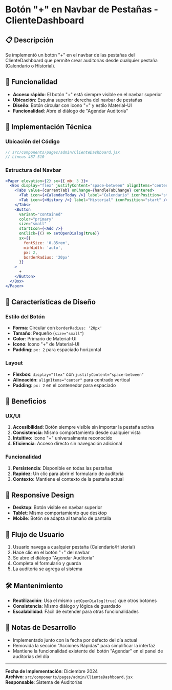 # Botón "+" en Navbar de Pestañas - ClienteDashboard

## 📋 Descripción
Se implementó un botón "+" en el navbar de las pestañas del ClienteDashboard que permite crear auditorías desde cualquier pestaña (Calendario o Historial).

## 🎯 Funcionalidad
- **Acceso rápido**: El botón "+" está siempre visible en el navbar superior
- **Ubicación**: Esquina superior derecha del navbar de pestañas
- **Diseño**: Botón circular con icono "+" y estilo Material-UI
- **Funcionalidad**: Abre el diálogo de "Agendar Auditoría"

## 🔧 Implementación Técnica

### Ubicación del Código
```jsx
// src/components/pages/admin/ClienteDashboard.jsx
// Líneas 487-510
```

### Estructura del Navbar
```jsx
<Paper elevation={2} sx={{ mb: 3 }}>
  <Box display="flex" justifyContent="space-between" alignItems="center" sx={{ px: 2 }}>
    <Tabs value={currentTab} onChange={handleTabChange} centered>
      <Tab icon={<CalendarToday />} label="Calendario" iconPosition="start" />
      <Tab icon={<History />} label="Historial" iconPosition="start" />
    </Tabs>
    <Button
      variant="contained"
      color="primary"
      size="small"
      startIcon={<Add />}
      onClick={() => setOpenDialog(true)}
      sx={{ 
        fontSize: '0.85rem',
        minWidth: 'auto',
        px: 2,
        borderRadius: '20px'
      }}
    >
      +
    </Button>
  </Box>
</Paper>
```

## 🎨 Características de Diseño

### Estilo del Botón
- **Forma**: Circular con `borderRadius: '20px'`
- **Tamaño**: Pequeño (`size="small"`)
- **Color**: Primario de Material-UI
- **Icono**: Icono "+" de Material-UI
- **Padding**: `px: 2` para espaciado horizontal

### Layout
- **Flexbox**: `display="flex"` con `justifyContent="space-between"`
- **Alineación**: `alignItems="center"` para centrado vertical
- **Padding**: `px: 2` en el contenedor para espaciado

## 🚀 Beneficios

### UX/UI
1. **Accesibilidad**: Botón siempre visible sin importar la pestaña activa
2. **Consistencia**: Mismo comportamiento desde cualquier vista
3. **Intuitivo**: Icono "+" universalmente reconocido
4. **Eficiencia**: Acceso directo sin navegación adicional

### Funcionalidad
1. **Persistencia**: Disponible en todas las pestañas
2. **Rapidez**: Un clic para abrir el formulario de auditoría
3. **Contexto**: Mantiene el contexto de la pestaña actual

## 📱 Responsive Design
- **Desktop**: Botón visible en navbar superior
- **Tablet**: Mismo comportamiento que desktop
- **Mobile**: Botón se adapta al tamaño de pantalla

## 🔄 Flujo de Usuario
1. Usuario navega a cualquier pestaña (Calendario/Historial)
2. Hace clic en el botón "+" del navbar
3. Se abre el diálogo "Agendar Auditoría"
4. Completa el formulario y guarda
5. La auditoría se agrega al sistema

## 🛠️ Mantenimiento
- **Reutilización**: Usa el mismo `setOpenDialog(true)` que otros botones
- **Consistencia**: Mismo diálogo y lógica de guardado
- **Escalabilidad**: Fácil de extender para otras funcionalidades

## 📝 Notas de Desarrollo
- Implementado junto con la fecha por defecto del día actual
- Removida la sección "Acciones Rápidas" para simplificar la interfaz
- Mantiene la funcionalidad existente del botón "Agendar" en el panel de auditorías del día

---
**Fecha de Implementación**: Diciembre 2024  
**Archivo**: `src/components/pages/admin/ClienteDashboard.jsx`  
**Responsable**: Sistema de Auditorías 